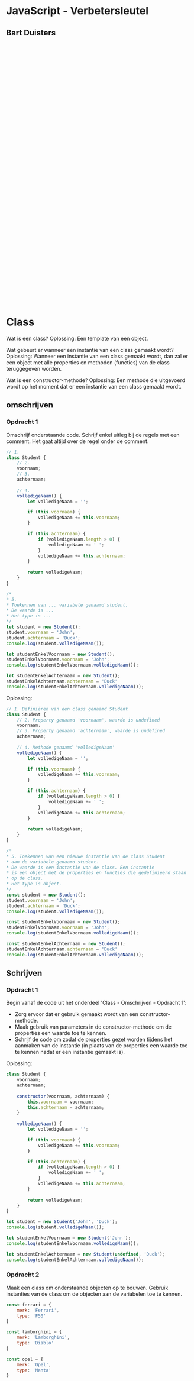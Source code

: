 <br/>
<br/>
<br/>
<br/>
<br/>
<br/>
<br/>
<br/>
<br/>
<br/>
<br/>

# JavaScript - Verbetersleutel

## Bart Duisters

<br/>
<br/>
<br/>
<br/>
<br/>
<br/>
<br/>
<br/>
<br/>
<br/>
<br/>
<br/>
<br/>
<br/>
<br/>
<br/>
<br/>
<br/>
<br/>
<br/>
<br/>
<br/>
<br/>
<br/>
<br/>
<br/>
<br/>
<br/>
<br/>
<br/>
<br/>
<br/>
<br/>
<br/>
<br/>
<br/>
<br/>
<br/>
<br/>
<br/>
<br/>

# Class

Wat is een class?
Oplossing: Een template van een object. 

Wat gebeurt er wanneer een instantie van een class gemaakt wordt?
Oplossing: Wanneer een instantie van een class gemaakt wordt, dan zal er een object
met alle properties en methoden (functies) van de class teruggegeven worden.

Wat is een constructor-methode?
Oplossing: Een methode die uitgevoerd wordt op het moment dat er een instantie van een class gemaakt wordt.

## omschrijven

### Opdracht 1

Omschrijf onderstaande code. Schrijf enkel uitleg bij de regels met een comment. Het gaat altijd over de regel onder de comment.

```js
// 1.
class Student {
    // 2.
    voornaam;
    // 3.
    achternaam;
    
    // 4.
    volledigeNaam() {
        let volledigeNaam = '';

        if (this.voornaam) {
            volledigeNaam += this.voornaam;
        }

        if (this.achternaam) {
            if (volledigeNaam.length > 0) {
                volledigeNaam += ' ';
            }
            volledigeNaam += this.achternaam;
        }
        
        return volledigeNaam;
    }
}

/*
* 5. 
* Toekennen van ... variabele genaamd student.
* De waarde is ...
* Het type is ...
*/
let student = new Student();
student.voornaam = 'John';
student.achternaam = 'Duck';
console.log(student.volledigeNaam());

let studentEnkelVoornaam = new Student();
studentEnkelVoornaam.voornaam = 'John';
console.log(studentEnkelVoornaam.volledigeNaam());

let studentEnkelAchternaam = new Student();
studentEnkelAchternaam.achternaam = 'Duck'
console.log(studentEnkelAchternaam.volledigeNaam());
```

Oplossing:
```js
// 1. Definiëren van een class genaamd Student
class Student {
    // 2. Property genaamd 'voornaam', waarde is undefined
    voornaam;
    // 3. Property genaamd 'achternaam', waarde is undefined
    achternaam;
    
    // 4. Methode genaamd 'volledigeNaam'
    volledigeNaam() {
        let volledigeNaam = '';

        if (this.voornaam) {
            volledigeNaam += this.voornaam;
        }

        if (this.achternaam) {
            if (volledigeNaam.length > 0) {
                volledigeNaam += ' ';
            }
            volledigeNaam += this.achternaam;
        }
        
        return volledigeNaam;
    }
}

/*
* 5. Toekennen van een nieuwe instantie van de class Student
* aan de variabele genaamd student.
* De waarde is een instantie van de class. Een instantie
* is een object met de properties en functies die gedefinieerd staan
* op de class.
* Het type is object.
*/
const student = new Student();
student.voornaam = 'John';
student.achternaam = 'Duck';
console.log(student.volledigeNaam());

const studentEnkelVoornaam = new Student();
studentEnkelVoornaam.voornaam = 'John';
console.log(studentEnkelVoornaam.volledigeNaam());

const studentEnkelAchternaam = new Student();
studentEnkelAchternaam.achternaam = 'Duck'
console.log(studentEnkelAchternaam.volledigeNaam());
```

## Schrijven

### Opdracht 1

Begin vanaf de code uit het onderdeel 'Class - Omschrijven - Opdracht 1':
- Zorg ervoor dat er gebruik gemaakt wordt van een constructor-methode.
- Maak gebruik van parameters in de constructor-methode om de properties een waarde toe te kennen.
- Schrijf de code om zodat de properties gezet worden tijdens het aanmaken van de instantie 
(in plaats van de properties een waarde toe te kennen nadat er een instantie gemaakt is).

Oplossing:
```js
class Student {
    voornaam;
    achternaam;
    
    constructor(voornaam, achternaam) {
        this.voornaam = voornaam;
        this.achternaam = achternaam;
    }
    
    volledigeNaam() {
        let volledigeNaam = '';

        if (this.voornaam) {
            volledigeNaam += this.voornaam;
        }

        if (this.achternaam) {
            if (volledigeNaam.length > 0) {
                volledigeNaam += ' ';
            }
            volledigeNaam += this.achternaam;
        }
        
        return volledigeNaam;
    }
}

let student = new Student('John', 'Duck');
console.log(student.volledigeNaam());

let studentEnkelVoornaam = new Student('John');
console.log(studentEnkelVoornaam.volledigeNaam());

let studentEnkelAchternaam = new Student(undefined, 'Duck');
console.log(studentEnkelAchternaam.volledigeNaam());
```

### Opdracht 2

Maak een class om onderstaande objecten op te bouwen.
Gebruik instanties van de class om de objecten aan de variabelen toe te kennen.

```js
const ferrari = {
    merk: 'Ferrari',
    type: 'F50'
}

const lamborghini = {
    merk: 'Lamborghini',
    type: 'Diablo'
}

const opel = {
    merk: 'Opel',
    type: 'Manta'
}
```

Oplossing:
```js
class Wagen {
    merk;
    type;
    
    constructor(merk, type) {
        this.merk = merk;
        this.type = type;
    }
}

const ferrari = new Wagen('Ferrari', 'F50');
const lamborghini = new Wagen('Lamborghini', 'Diablo');
const opel = new Wagen('Opel', 'Manta');
```

# Class - static

## Schrijven

Maak een class genaamd `Calculator`.

Voorzie vier `static methods`:
- som
- verschil
- delen
- vermenigvuldigen

Voorzie een `static property`:
- PI (met als waarde het nummer 3.141592)

Vertrek vanuit onderstaande code:
```js
class Calculator {

}

console.log(Calculator.som(3 + 3)); // Dit moet 6 loggen
console.log(Calculator.verschil(3 - 2)); // Dit moet 1 loggen
console.log(Calculator.delen(6 / 2)); // Dit moet 3 loggen
console.log(Calculator.vermenigvuldigen(3 * 3)); // Dit moet 9 loggen
console.log(Calculator.PI); // Dit moet 3.141592 loggen
```

Oplossing:
```js
class Calculator {
    static PI = 3.141592;

    static som(a, b) {
        return a + b;
    }

    static verschil(a, b) {
        return a - b;
    }

    static delen(a, b) {
        return a / b;
    }

    static vermenigvuldigen(a, b) {
        return a * b;
    }
}

console.log(Calculator.som(3, 3)); // Dit moet 6 loggen
console.log(Calculator.verschil(3, 2)); // Dit moet 1 loggen
console.log(Calculator.delen(6, 2)); // Dit moet 3 loggen
console.log(Calculator.vermenigvuldigen(3,  3)); // Dit moet 9 loggen
console.log(Calculator.PI); // Dit moet 3.141592 loggen
```
